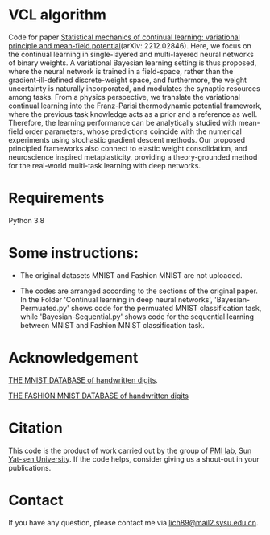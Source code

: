 # VCL algorithm
Code for paper [Statistical mechanics of continual learning: variational principle and mean-field potential](https://arxiv.org/abs/2212.02846)(arXiv: 2212.02846). Here, we focus on the continual learning in single-layered and multi-layered neural networks of binary weights. A variational Bayesian learning setting is thus proposed, where the neural network is trained in a field-space, rather than the gradient-ill-defined discrete-weight space, and furthermore, the weight uncertainty is naturally incorporated, and modulates the synaptic resources among tasks. From a physics perspective, we translate the variational continual learning into the Franz-Parisi thermodynamic potential framework, where the previous task knowledge acts as a prior and a reference as well. Therefore, the learning performance can be analytically studied with mean-field order parameters, whose predictions coincide with the numerical experiments using stochastic gradient descent methods. Our proposed principled frameworks also connect to elastic weight consolidation, and neuroscience inspired metaplasticity, providing a theory-grounded method for the real-world multi-task learning with deep networks.
# Requirements
Python 3.8
# Some instructions:
- The original datasets MNIST and Fashion MNIST are not uploaded.

- The codes are arranged according to the sections of the original paper. In the Folder 'Continual learning in deep neural networks', 'Bayesian-Permuated.py' shows code for the permuated MNIST classification task, while 'Bayesian-Sequential.py' shows code for the sequential learning between MNIST and Fashion MNIST classification task.
# Acknowledgement
[THE MNIST DATABASE of handwritten digits](http://yann.lecun.com/exdb/mnist/).

[THE FASHION MNIST DATABASE of handwritten digits](https://github.com/zalandoresearch/fashion-mnist)
# Citation
This code is the product of work carried out by the group of [PMI lab, Sun Yat-sen University](https://www.labxing.com/hphuang2018). If the code helps, consider giving us a shout-out in your publications.
# Contact
If you have any question, please contact me via lich89@mail2.sysu.edu.cn.
